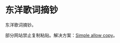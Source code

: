 # 东洋歌词摘钞

东洋歌词摘钞。

部分网站禁止复制粘贴。解决方案：[Simple allow copy](https://chrome.google.com/webstore/detail/simple-allow-copy/aefehdhdciieocakfobpaaolhipkcpgc)。

```{tableofcontents}
```
